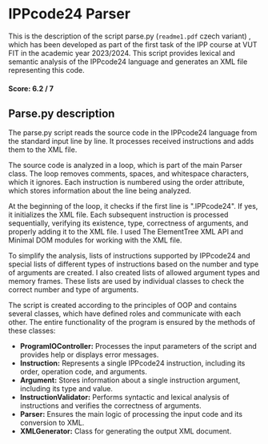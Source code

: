 # IPPcode24 Parser

This is the description of the script parse.py (`readme1.pdf` czech variant) , which has been developed as part of the first task of the IPP course at VUT FIT in the academic year 2023/2024. This script provides lexical and semantic analysis of the IPPcode24 language and generates an XML file representing this code.

#### Score: 6.2 / 7

## Parse.py description

The parse.py script reads the source code in the IPPcode24 language from the standard input line by line. It processes received instructions and adds them to the XML file.

The source code is analyzed in a loop, which is part of the main Parser class. The loop removes comments, spaces, and whitespace characters, which it ignores. Each instruction is numbered using the order attribute, which stores information about the line being analyzed.

At the beginning of the loop, it checks if the first line is ".IPPcode24". If yes, it initializes the XML file. Each subsequent instruction is processed sequentially, verifying its existence, type, correctness of arguments, and properly adding it to the XML file. I used The ElementTree XML API and Minimal DOM modules for working with the XML file.

To simplify the analysis, lists of instructions supported by IPPcode24 and special lists of different types of instructions based on the number and type of arguments are created. I also created lists of allowed argument types and memory frames. These lists are used by individual classes to check the correct number and type of arguments.

The script is created according to the principles of OOP and contains several classes, which have defined roles and communicate with each other. The entire functionality of the program is ensured by the methods of these classes:

- **ProgramIOController:** Processes the input parameters of the script and provides help or displays error messages.
- **Instruction:** Represents a single IPPcode24 instruction, including its order, operation code, and arguments.
- **Argument:** Stores information about a single instruction argument, including its type and value.
- **InstructionValidator:** Performs syntactic and lexical analysis of instructions and verifies the correctness of arguments.
- **Parser:** Ensures the main logic of processing the input code and its conversion to XML.
- **XMLGenerator:** Class for generating the output XML document.
